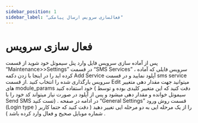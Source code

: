 ```yaml
---
sidebar_position: 1
sidebar_label: "فعالسازی سرویس ارسال پیامکی"
---
```

<head>
  <title>فعالسازی سرویس ارسال پیامک | مستندات سیموتل</title>
</head>

#  فعال سازی سرویس 
پس از آماده سازی سرویس فایل وارد پنل سیموتل خود شوید از قسمت “Maintenance>>Settings” در قسمت “SMS Services” ، سرویس فایلی که آماده کرده اید را در اینجا با زدن دکمه Add Service آپلود نمایید و در قسمت sms service سرویس بارگذاری شده را انتخاب کنید .از قسمت Edit میتوانید جهت مقدار دهی متغییر های module_params خود استفاده کنید ( دقت کنید که این متغییر کلیدی بوده و توسط سیموتل خوانده و مقدار دهی میشود و پس از آپلود در صورت نیاز میتواند کد خود را با Send SMS تست کنید) .
در ادامه در صفحه “General Settings” قسمت روش ورود (Login type ) را از یک مرحله ایی به دو مرحله ایی تغییر دهید ( دقت کنید که حتما‌ کاربر شماره موبایل صحیح و فعال وارد کرده باشد ) .